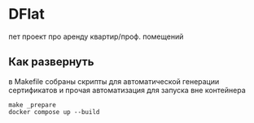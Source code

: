 # DFlat
пет проект про аренду квартир/проф. помещений
## Как развернуть

в Makefile собраны скрипты для автоматической генерации сертификатов и прочая автоматизация для запуска вне контейнера

```
make _prepare
docker compose up --build
```
